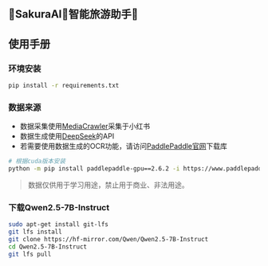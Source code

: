 ## **🌸SakuraAI🌸智能旅游助手🤗**

## **使用手册** 
### 环境安装
```bash
pip install -r requirements.txt
```
### 数据来源
- 数据采集使用[MediaCrawler](https://github.com/NanmiCoder/MediaCrawler "MediaCrawler")采集于小红书 
- 数据生成使用[DeepSeek](https://www.deepseek.com)的API
- 若需要使用数据生成的OCR功能，请访问[PaddlePaddle官网](https://www.paddlepaddle.org.cn/install/quick?docurl=/documentation/docs/zh/install/pip/windows-pip.html)下载库

```bash
# 根据cuda版本安装
python -m pip install paddlepaddle-gpu==2.6.2 -i https://www.paddlepaddle.org.cn/packages/stable/cu118/
```

> 数据仅供用于学习用途，禁止用于商业、非法用途。

### 下载Qwen2.5-7B-Instruct

```bash
sudo apt-get install git-lfs
git lfs install
git clone https://hf-mirror.com/Qwen/Qwen2.5-7B-Instruct
cd Qwen2.5-7B-Instruct
git lfs pull
```

